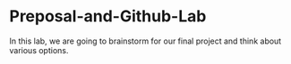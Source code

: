 # Preposal-and-Github-Lab
In this lab, we are going to brainstorm for our final project and think about various options.  
